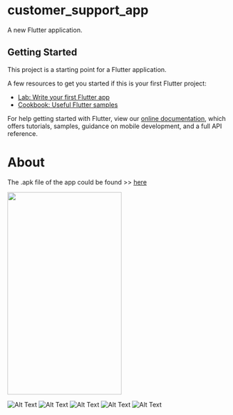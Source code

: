 # customer_support_app

A new Flutter application.

## Getting Started

This project is a starting point for a Flutter application.

A few resources to get you started if this is your first Flutter project:

- [Lab: Write your first Flutter app](https://flutter.dev/docs/get-started/codelab)
- [Cookbook: Useful Flutter samples](https://flutter.dev/docs/cookbook)

For help getting started with Flutter, view our 
[online documentation](https://flutter.dev/docs), which offers tutorials, 
samples, guidance on mobile development, and a full API reference.

# About 

The .apk file of the app could be found >> [here](https://github.com/natintosh/customer-support-app/blob/master/apk/app-release.apk)

<img src="https://raw.githubusercontent.com/natintosh/customer-support-app/master/images/Screenshot_1564167928.png" width="256" height="455" />

![Alt Text](https://raw.githubusercontent.com/natintosh/customer-support-app/master/images/Screenshot_1564167928.png "Screen 1")
![Alt Text](https://raw.githubusercontent.com/natintosh/customer-support-app/master/images/Screenshot_1564167928.png "Screen 2")
![Alt Text](https://raw.githubusercontent.com/natintosh/customer-support-app/master/images/Screenshot_1564167935.png "Screen 3")
![Alt Text](https://raw.githubusercontent.com/natintosh/customer-support-app/master/images/Screenshot_1564167939.png "Screen 4")
![Alt Text](https://raw.githubusercontent.com/natintosh/customer-support-app/master/images/Screenshot_1564168029.png "Screen 5")

